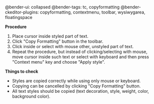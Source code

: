 @bender-ui: collapsed
@bender-tags: tc, copyformatting
@bender-ckeditor-plugins: copyformatting, contextmenu, toolbar, wysiwygarea, floatingspace

**Procedure**

1. Place cursor inside styled part of text.
2. Click "Copy Formatting" button in the toolbar.
3. Click inside or select with mouse other, unstyled part of text.
4. Repeat the procedure, but instead of clicking/selecting with mouse, move cursor inside such text or select with keyboard and then press "Context menu" key and choose "Apply style".

**Things to check**

* Styles are copied correctly while using only mouse or keyboard.
* Copying can be cancelled by clicking "Copy Formatting" button.
* All text styles should be copied (text decoration, style, weight, color, background color).

